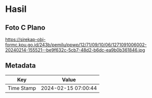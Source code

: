 # Hasil

## Foto C Plano

https://sirekap-obj-formc.kpu.go.id/243b/pemilu/ppwp/12/71/09/10/06/1271091006002-20240214-155521--be9f632c-5cb7-48d2-b6dc-ea9b0b361846.jpg


## Metadata

| Key        | Value               |
| ---------- | ------------------- |
| Time Stamp | 2024-02-15 07:00:44 |



